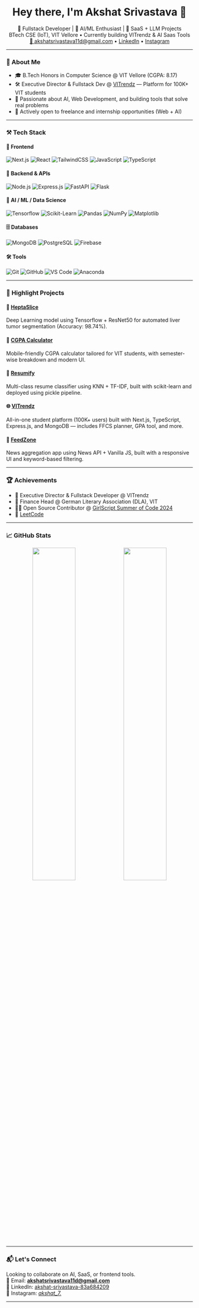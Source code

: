 <h1 align="center">Hey there, I'm Akshat Srivastava 👋</h1>

<p align="center">
  🚀 Fullstack Developer | 🤖 AI/ML Enthusiast | 🎯 SaaS + LLM Projects <br>
  BTech CSE (IoT), VIT Vellore • Currently building VITrendz & AI Saas Tools <br>
  <a href="mailto:akshatsrivastava11d@gmail.com">📩 akshatsrivastava11d@gmail.com</a> • <a href="https://www.linkedin.com/in/akshat-srivastava-83a684209/">LinkedIn</a> • <a href="https://www.instagram.com/_akshat_7._/">Instagram</a>
</p>

---

### 🧠 About Me

- 🎓 B.Tech Honors in Computer Science @ VIT Vellore (CGPA: 8.17)
- 🛠️ Executive Director & Fullstack Dev @ [VITrendz](https://www.vitrendz.com) — Platform for 100K+ VIT students
- 🧠 Passionate about AI, Web Development, and building tools that solve real problems
- 🤝 Actively open to freelance and internship opportunities (Web + AI)

---

### ⚒️ Tech Stack

#### 🚀 Frontend
![Next.js](https://img.shields.io/badge/Next.js-black?style=for-the-badge&logo=next.js)
![React](https://img.shields.io/badge/React-20232A?style=for-the-badge&logo=react)
![TailwindCSS](https://img.shields.io/badge/TailwindCSS-06B6D4?style=for-the-badge&logo=tailwindcss)
![JavaScript](https://img.shields.io/badge/JavaScript-F7DF1E?style=for-the-badge&logo=javascript)
![TypeScript](https://img.shields.io/badge/TypeScript-3178C6?style=for-the-badge&logo=typescript)

#### 🔧 Backend & APIs
![Node.js](https://img.shields.io/badge/Node.js-339933?style=for-the-badge&logo=node.js)
![Express.js](https://img.shields.io/badge/Express.js-000000?style=for-the-badge&logo=express)
![FastAPI](https://img.shields.io/badge/FastAPI-009688?style=for-the-badge&logo=fastapi)
![Flask](https://img.shields.io/badge/Flask-000000?style=for-the-badge&logo=flask)

#### 🧠 AI / ML / Data Science
![Tensorflow](https://img.shields.io/badge/TensorFlow-FF6F00?style=for-the-badge&logo=tensorflow)
![Scikit-Learn](https://img.shields.io/badge/Scikit--Learn-F7931E?style=for-the-badge&logo=scikit-learn)
![Pandas](https://img.shields.io/badge/Pandas-150458?style=for-the-badge&logo=pandas)
![NumPy](https://img.shields.io/badge/Numpy-013243?style=for-the-badge&logo=numpy)
![Matplotlib](https://img.shields.io/badge/Matplotlib-11557c?style=for-the-badge&logo=matplotlib)

#### 🗄️ Databases
![MongoDB](https://img.shields.io/badge/MongoDB-4EA94B?style=for-the-badge&logo=mongodb)
![PostgreSQL](https://img.shields.io/badge/PostgreSQL-4169E1?style=for-the-badge&logo=postgresql)
![Firebase](https://img.shields.io/badge/Firebase-FFCA28?style=for-the-badge&logo=firebase)

#### 🛠️ Tools
![Git](https://img.shields.io/badge/Git-F05032?style=for-the-badge&logo=git)
![GitHub](https://img.shields.io/badge/GitHub-181717?style=for-the-badge&logo=github)
![VS Code](https://img.shields.io/badge/VS%20Code-007ACC?style=for-the-badge&logo=visual-studio-code)
![Anaconda](https://img.shields.io/badge/Anaconda-44A833?style=for-the-badge&logo=anaconda)

---

### 🚀 Highlight Projects

#### 🧠 [HeptaSlice](https://github.com/LogicLordAkshat/HeptaSlice)
Deep Learning model using Tensorflow + ResNet50 for automated liver tumor segmentation (Accuracy: 98.74%).
#### 🔮 [CGPA Calculator](https://github.com/LogicLordAkshat/cgpa-calculator)
Mobile-friendly CGPA calculator tailored for VIT students, with semester-wise breakdown and modern UI.
#### 📄 [Resumify](https://github.com/LogicLordAkshat/Resumify)
Multi-class resume classifier using KNN + TF-IDF, built with scikit-learn and deployed using pickle pipeline.
#### 🌐 [VITrendz](https://www.vitrendz.com)
All-in-one student platform (100K+ users) built with Next.js, TypeScript, Express.js, and MongoDB — includes FFCS planner, GPA tool, and more.
#### 📰 [FeedZone](https://github.com/LogicLordAkshat/FeedZone)
News aggregation app using News API + Vanilla JS, built with a responsive UI and keyword-based filtering.

---

### 🏆 Achievements

- 💼 Executive Director & Fullstack Developer @ VITrendz
- 🏦 Finance Head @ German Literary Association (DLA), VIT
- 👩‍💻 Open Source Contributor @ [GirlScript Summer of Code 2024](https://gssoc.girlscript.tech/)
- 🧩 [LeetCode](https://leetcode.com/u/LogicLordAkshat3)

---

### 📈 GitHub Stats

<p align="center">
  <img src="https://github-readme-stats.vercel.app/api?username=LogicLordAkshat&show_icons=true&theme=radical" width="48%">
  <img src="https://github-readme-streak-stats.herokuapp.com/?user=LogicLordAkshat&theme=radical" width="48%">
</p>

---

### 📬 Let's Connect

Looking to collaborate on AI, SaaS, or frontend tools.  
📧 Email: **akshatsrivastava11d@gmail.com**  
💼 LinkedIn: [akshat-srivastava-83a684209](https://www.linkedin.com/in/akshat-srivastava-83a684209/)  
📸 Instagram: [_akshat_7._](https://www.instagram.com/_akshat_7._/)

---
